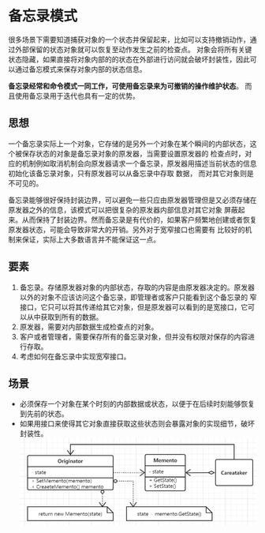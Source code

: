 # 备忘录模式

很多场景下需要知道捕获对象的一个状态并保留起来，比如可以支持撤销动作，通过外部保留的状态对象就可以恢复至动作发生之前的检查点。
对象会将所有关键状态隐藏，如果直接将对象内部的的状态在外部进行访问就会破坏封装性，因此可以通过备忘模式来保存对象内部的状态信息。

**备忘录经常和命令模式一同工作，可使用备忘录来为可撤销的操作维护状态**。
而且使用备忘录用于迭代也具有一定的优势。

## 思想

一个备忘录实际上一个对象，它存储的是另外一个对象在某个瞬间的内部状态，这个被保存状态的对象是备忘录对象的原发器，当需要设置原发器的
检查点时，对应的机制例如取消机制会向原发器请求一个备忘录，原发器用描述当前状态的信息初始化该备忘录对象，只有原发器可以从备忘录中存取
数据， 而对其它对象则是不可见的。

备忘录能够很好保持封装边界，可以避免一些只应由原发器管理但是又必须存储在原发器之外的信息，该模式可以把很复杂的原发器内部信息对其它对象
屏蔽起来。从而保持了封装边界。然而备忘录是有代价的，如果客户频繁地创建或者恢复原发器状态，可能会导致非常大的开销。另外对于宽窄接口也需要有
比较好的机制来保证，实际上大多数语言并不能保证这一点。

## 要素

1. 备忘录。存储原发器对象的内部状态，存取的内容是由原发器决定的。原发器以外的对象不应该访问这个备忘录，即管理者或客户只能看到这个备忘录的
窄接口，它只可以将其传递给其它对象，但是原发器可以看到的是宽接口，它可以从中获取到所有的数据。
2. 原发器，需要对内部数据生成检查点的对象。
3. 客户或者管理者，需要保存所有的备忘录对象，但并没有权限对保存的内容进行存取。
4. 考虑如何在备忘录中实现宽窄接口。

## 场景

- 必须保存一个对象在某个时刻的内部数据或状态，以便于在后续时刻能够恢复到先前的状态。
- 如果用接口来使得其它对象直接获取这些状态则会暴露对象的实现细节，破坏封装性。
![备忘录模式](../images/17-memento.png)